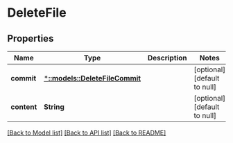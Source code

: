 # DeleteFile

## Properties
Name | Type | Description | Notes
------------ | ------------- | ------------- | -------------
**commit** | [***::models::DeleteFileCommit**](deleteFile_commit.md) |  | [optional] [default to null]
**content** | **String** |  | [optional] [default to null]

[[Back to Model list]](../README.md#documentation-for-models) [[Back to API list]](../README.md#documentation-for-api-endpoints) [[Back to README]](../README.md)


